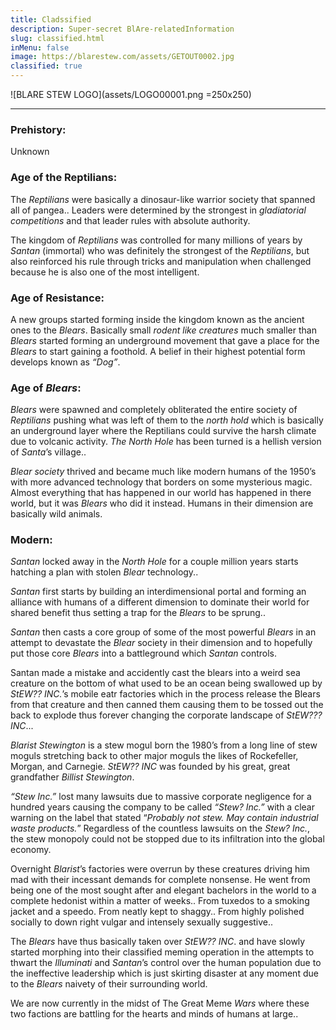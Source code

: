 ```yaml
---
title: Cladssified
description: Super-secret BlAre-relatedInformation
slug: classified.html
inMenu: false
image: https://blarestew.com/assets/GETOUT0002.jpg
classified: true
---
```


![BLARE STEW LOGO](assets/LOGO00001.png =250x250)


---


### Prehistory:
Unknown

### Age of the Reptilians:
The *Reptilians* were basically a dinosaur-like warrior society that spanned all of pangea.. Leaders were determined by the strongest in *gladiatorial competitions* and that leader rules with absolute authority.

The kingdom of *Reptilians* was controlled for many millions of years by *Santan* (immortal) who was definitely the strongest of the *Reptilians*, but also reinforced his rule through tricks and manipulation when challenged because he is also one of the most intelligent.

### Age of Resistance:
A new groups started forming inside the kingdom known as the ancient ones to the *Blears*. Basically small *rodent like creatures* much smaller than *Blears* started forming an underground movement that gave a place for the *Blears* to start gaining a foothold. A belief in their highest potential form develops known as *“Dog”*.

### Age of *Blears*:
 *Blears* were spawned and completely obliterated the entire society of *Reptilians* pushing what was left of them to the *north hold* which is basically an underground layer where the Reptilians could survive the harsh climate due to volcanic activity. *The North Hole* has been turned is a hellish version of *Santa*’s village..

*Blear society* thrived and became much like modern humans of the 1950’s with more advanced technology that borders on some mysterious magic. Almost everything that has happened in our world has happened in there world, but it was *Blears* who did it instead. Humans in their dimension are basically wild animals.

### Modern:
*Santan* locked away in the *North Hole* for a couple million years starts hatching a plan with stolen *Blear* technology..

*Santan* first starts by building an interdimensional portal and forming an alliance with humans of a different dimension to dominate their world for shared benefit thus setting a trap for the *Blears* to be sprung..

*Santan* then casts a core group of some of the most powerful *Blears* in an attempt to devastate the *Blear* society in their dimension and to hopefully put those core *Blears* into a battleground which *Santan* controls.

Santan made a mistake and accidently cast the blears into a weird sea creature on the bottom of what used to be an ocean being swallowed up by *StEW?? INC.*’s mobile eatr factories which in the process release the Blears from that creature and then canned them causing them to be tossed out the back to explode thus forever changing the corporate landscape of *StEW??? INC*...

*Blarist Stewington* is a stew mogul born the 1980’s from a long line of stew moguls stretching back to other major moguls the likes of Rockefeller, Morgan, and Carnegie. *StEW?? INC* was founded by his great, great grandfather *Billist Stewington*.

*“Stew Inc.”* lost many lawsuits due to massive corporate negligence for a hundred years  causing the company to be called *“Stew? Inc.”* with a clear warning on the label that stated “*Probably not stew. May contain industrial waste products.*” Regardless of the countless lawsuits on the *Stew? Inc.*, the stew monopoly could not be stopped due to its infiltration into the global economy.

Overnight *Blarist*’s factories were overrun by these creatures driving him mad with their incessant demands for complete nonsense. He went from being one of the most sought after and elegant bachelors in the world to a complete hedonist within a matter of weeks.. From tuxedos to a smoking jacket and a speedo. From neatly kept to shaggy.. From highly polished socially to down right vulgar and intensely sexually suggestive..

The *Blears* have thus basically taken over *StEW?? INC*. and have slowly started morphing into their classified meming operation in the attempts to thwart the *Illuminati* and *Santan*’s control over the human population due to the ineffective leadership which is just skirting disaster at any moment due to the *Blears* naivety of their surrounding world.

We are now currently in the midst of The Great Meme *Wars* where these two factions are battling for the hearts and minds of humans at large..
